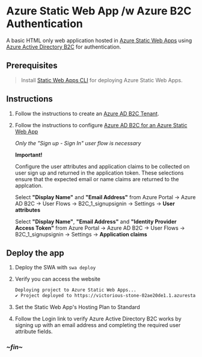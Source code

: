 # Azure Static Web App /w Azure B2C Authentication

A basic HTML only web application hosted in
[Azure Static Web Apps](https://learn.microsoft.com/en-us/azure/static-web-apps/)
using
[Azure Active Directory B2C](https://learn.microsoft.com/en-us/azure/active-directory-b2c/)
for authentication.

## Prerequisites

> Install [Static Web Apps CLI](https://azure.github.io/static-web-apps-cli/)
> for deploying Azure Static Web Apps.

## Instructions

1. Follow the instructions to create an
   [Azure AD B2C Tenant](https://learn.microsoft.com/en-us/azure/active-directory-b2c/tutorial-create-tenant).

2. Follow the instructions to configure
   [Azure AD B2C for an Azure Static Web App](https://learn.microsoft.com/en-us/azure/active-directory-b2c/configure-authentication-in-azure-static-app)

   _Only the "Sign up - Sign In" user flow is necessary_

   **Important!**

   Configure the user attributes and application claims to be collected on user
   sign up and returned in the application token. These selections ensure that
   the expected email or name claims are returned to the applcation.

   Select **"Display Name"** and **"Email Address"** from Azure Portal -> Azure
   AD B2C -> User Flows -> B2C_1_signupsignin -> Settings -> **User attributes**

   Select **"Display Name"**, **"Email Address"** and **"Identity Provider
   Access Token"** from Azure Portal -> Azure AD B2C -> User Flows ->
   B2C_1_signupsignin -> Settings -> **Application claims**

## Deploy the app

1. Deploy the SWA with `swa deploy`
1. Verify you can access the website

   ```bash
   Deploying project to Azure Static Web Apps...
   ✔ Project deployed to https://victorious-stone-02ae20de1.1.azurestaticapps.net 🚀
   ```

1. Set the Static Web App's Hosting Plan to Standard
1. Follow the Login link to verify Azure Active Directory B2C works by signing
   up with an email address and completing the required user attribute fields.

### _\~fin\~_
